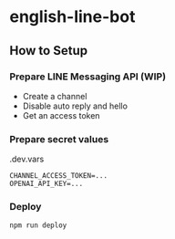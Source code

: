 # english-line-bot
## How to Setup
### Prepare LINE Messaging API (WIP)
- Create a channel
- Disable auto reply and hello
- Get an access token

### Prepare secret values
.dev.vars
```
CHANNEL_ACCESS_TOKEN=...
OPENAI_API_KEY=...
```

### Deploy
```
npm run deploy
```
